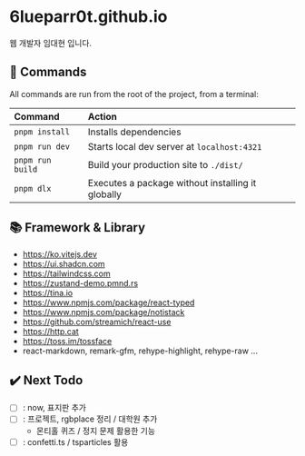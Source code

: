 # 6lueparr0t.github.io

웹 개발자 임대현 입니다.

## 🧞 Commands

All commands are run from the root of the project, from a terminal:

| Command                   | Action                                            |
| :------------------------ | :------------------------------------------------ |
| `pnpm install`            | Installs dependencies                             |
| `pnpm run dev`            | Starts local dev server at `localhost:4321`       |
| `pnpm run build`          | Build your production site to `./dist/`           |
| `pnpm dlx`                | Executes a package without installing it globally |

## 📚 Framework & Library

- https://ko.vitejs.dev
- https://ui.shadcn.com
- https://tailwindcss.com
- https://zustand-demo.pmnd.rs
- https://tina.io
- https://www.npmjs.com/package/react-typed
- https://www.npmjs.com/package/notistack
- https://github.com/streamich/react-use
- https://http.cat
- https://toss.im/tossface
- react-markdown, remark-gfm, rehype-highlight, rehype-raw ...

## ✔️ Next Todo

- [ ] : now, 표지판 추가
- [ ] : 프로젝트, rgbplace 정리 / 대학원 추가
  - 몬티홀 퀴즈 / 정지 문제 활용한 기능
- [ ] : confetti.ts / tsparticles 활용

